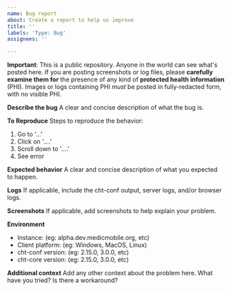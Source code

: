 ```yaml
---
name: Bug report
about: Create a report to help us improve
title: ''
labels: 'Type: Bug'
assignees: ''

---
```


**Important**: This is a public repository. Anyone in the world can see what's posted here. If you are posting screenshots or log files, please **carefully examine them for** the presence of any kind of **protected health information** (PHI). Images or logs containing PHI _must_ be posted in fully-redacted form, with no visible PHI.

**Describe the bug**
A clear and concise description of what the bug is.

**To Reproduce**
Steps to reproduce the behavior:
1. Go to '...'
2. Click on '....'
3. Scroll down to '....'
4. See error

**Expected behavior**
A clear and concise description of what you expected to happen.

**Logs**
If applicable, include the cht-conf output, server logs, and/or browser logs.

**Screenshots**
If applicable, add screenshots to help explain your problem.

**Environment**
- Instance: (eg: alpha.dev.medicmobile.org, etc)
- Client platform: (eg: Windows, MacOS, Linux)
- cht-conf version: (eg: 2.15.0, 3.0.0, etc)
- cht-core version: (eg: 2.15.0, 3.0.0, etc)

**Additional context**
Add any other context about the problem here. What have you tried? Is there a workaround?
